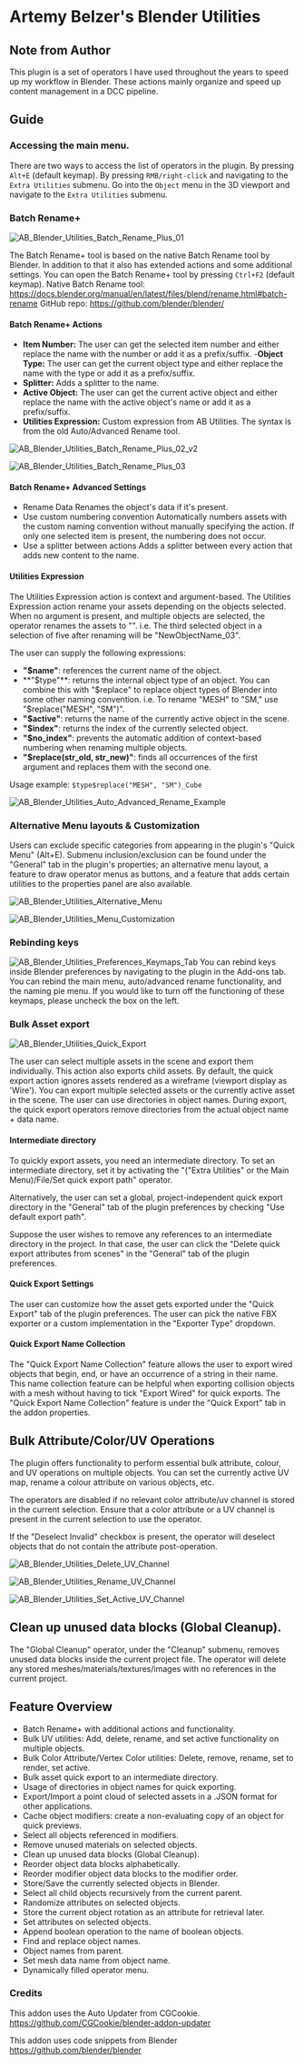 # Artemy Belzer's Blender Utilities
## Note from Author
This plugin is a set of operators I have used throughout the years to speed up my workflow in Blender. These actions mainly organize and speed up content management in a DCC pipeline.

## Guide
### Accessing the main menu.
There are two ways to access the list of operators in the plugin.
By pressing `Alt+E` (default keymap).
By pressing `RMB/right-click` and navigating to the `Extra Utilities` submenu.
Go into the `Object` menu in the 3D viewport and navigate to the `Extra Utilities` submenu.

### Batch Rename+
![AB_Blender_Utilities_Batch_Rename_Plus_01](https://github.com/ArtemyBelzer/ab-blender-utilities/assets/143417950/b49bafc4-64c6-4f1a-b78e-a678049a3741)

The Batch Rename+ tool is based on the native Batch Rename tool by Blender. In addition to that it also has extended actions and some additional settings. You can open the Batch Rename+ tool by pressing `Ctrl+F2` (default keymap).
Native Batch Rename tool:
https://docs.blender.org/manual/en/latest/files/blend/rename.html#batch-rename
GitHub repo:
https://github.com/blender/blender/

#### Batch Rename+ Actions
- **Item Number:** 
The user can get the selected item number and either replace the name with the number or add it as a prefix/suffix.
-**Object Type:** 
The user can get the current object type and either replace the name with the type or add it as a prefix/suffix.
- **Splitter:** 
Adds a splitter to the name.
- **Active Object:** 
The user can get the current active object and either replace the name with the active object's name or add it as a prefix/suffix.
- **Utilities Expression:** 
Custom expression from AB Utilities. The syntax is from the old Auto/Advanced Rename tool.

![AB_Blender_Utilities_Batch_Rename_Plus_02_v2](https://github.com/ArtemyBelzer/ab-blender-utilities/assets/143417950/65d56a5e-8f48-4a12-b346-a40bac73cbd3)

![AB_Blender_Utilities_Batch_Rename_Plus_03](https://github.com/ArtemyBelzer/ab-blender-utilities/assets/143417950/b02aa158-105f-4610-9db3-fc57a6e25fcd)


#### Batch Rename+ Advanced Settings
- Rename Data
Renames the object's data if it's present.
- Use custom numbering convention
Automatically numbers assets with the custom naming convention without manually specifying the action. If only one selected item is present, the numbering does not occur.
- Use a splitter between actions
Adds a splitter between every action that adds new content to the name.

#### Utilities Expression
The Utilities Expression action is context and argument-based. The Utilities Expression action rename your assets depending on the objects selected. When no argument is present, and multiple objects are selected, the operator renames the assets to "<New Name><Splitter><Count>". i.e. The third selected object in a selection of five after renaming will be "NewObjectName_03".

The user can supply the following expressions:
- **"$name"**: references the current name of the object.
- **"$type"**: returns the internal object type of an object. You can combine this with "$replace" to replace object types of Blender into some other naming convention. i.e. To rename "MESH" to "SM," use "$replace("MESH", "SM")".
- **"$active"**: returns the name of the currently active object in the scene.
- **"$index"**: returns the index of the currently selected object.
- **"$no_index"**: prevents the automatic addition of context-based numbering when renaming multiple objects.
- **"$replace(str_old, str_new)"**: finds all occurrences of the first argument and replaces them with the second one.

Usage example:
`$type$replace("MESH", "SM")_Cube`

![AB_Blender_Utilities_Auto_Advanced_Rename_Example](https://github.com/ArtemyBelzer/Artemy-Belzers-Blender-Utilities/assets/143417950/42a6cf37-e531-421e-83f1-baf1dbdb40ec)

### Alternative Menu layouts & Customization
Users can exclude specific categories from appearing in the plugin's "Quick Menu" (Alt+E). Submenu inclusion/exclusion can be found under the "General" tab in the plugin's properties; an alternative menu layout, a feature to draw operator menus as buttons, and a feature that adds certain utilities to the properties panel are also available.

![AB_Blender_Utilities_Alternative_Menu](https://github.com/ArtemyBelzer/ab-blender-utilities/assets/143417950/2df8adb4-52ce-4d3f-942f-8c8136a3d300)

![AB_Blender_Utilities_Menu_Customization](https://github.com/ArtemyBelzer/ab-blender-utilities/assets/143417950/346159ec-5c27-49bb-af45-4a7d2113ea40)

### Rebinding keys
![AB_Blender_Utilities_Preferences_Keymaps_Tab](https://github.com/ArtemyBelzer/ab-blender-utilities/assets/143417950/02b4e24d-4806-4ece-89e0-1ebb74bc18f2)
You can rebind keys inside Blender preferences by navigating to the plugin in the Add-ons tab. You can rebind the main menu, auto/advanced rename functionality, and the naming pie menu. If you would like to turn off the functioning of these keymaps, please uncheck the box on the left.

### Bulk Asset export
![AB_Blender_Utilities_Quick_Export](https://github.com/ArtemyBelzer/Artemy-Belzers-Blender-Utilities/assets/143417950/f51879e4-5c32-4a20-b7a7-e7ed898d0e77)

The user can select multiple assets in the scene and export them individually. This action also exports child assets. By default, the quick export action ignores assets rendered as a wireframe (viewport display as 'Wire'). You can export multiple selected assets or the currently active asset in the scene. The user can use directories in object names. During export, the quick export operators remove directories from the actual object name + data name.

#### Intermediate directory
To quickly export assets, you need an intermediate directory. To set an intermediate directory, set it by activating the "("Extra Utilities" or the Main Menu)/File/Set quick export path" operator.

Alternatively, the user can set a global, project-independent quick export directory in the "General" tab of the plugin preferences by checking "Use default export path".


Suppose the user wishes to remove any references to an intermediate directory in the project. In that case, the user can click the "Delete quick export attributes from scenes" in the "General" tab of the plugin preferences.

#### Quick Export Settings

The user can customize how the asset gets exported under the "Quick Export" tab of the plugin preferences. The user can pick the native FBX exporter or a custom implementation in the "Exporter Type" dropdown.

#### Quick Export Name Collection

The "Quick Export Name Collection" feature allows the user to export wired objects that begin, end, or have an occurrence of a string in their name. This name collection feature can be helpful when exporting collision objects with a mesh without having to tick "Export Wired" for quick exports. The "Quick Export Name Collection" feature is under the "Quick Export" tab in the addon properties.

## Bulk Attribute/Color/UV Operations
The plugin offers functionality to perform essential bulk attribute, colour, and UV operations on multiple objects. You can set the currently active UV map, rename a colour attribute on various objects, etc.

The operators are disabled if no relevant color attribute/uv channel is stored in the current selection. Ensure that a color attribute or a UV channel is present in the current selection to use the operator.

If the "Deselect Invalid" checkbox is present, the operator will deselect objects that do not contain the attribute post-operation.

![AB_Blender_Utilities_Delete_UV_Channel](https://github.com/ArtemyBelzer/Artemy-Belzers-Blender-Utilities/assets/143417950/184cd50e-5f3c-4233-a53c-206d569bfd96)

![AB_Blender_Utilities_Rename_UV_Channel](https://github.com/ArtemyBelzer/Artemy-Belzers-Blender-Utilities/assets/143417950/2ed05bb0-7acd-469b-ab28-4992690fb127)

![AB_Blender_Utilities_Set_Active_UV_Channel](https://github.com/ArtemyBelzer/Artemy-Belzers-Blender-Utilities/assets/143417950/67a9477a-9477-4192-b663-d7a343cca7af)

##  Clean up unused data blocks (Global Cleanup).
The "Global Cleanup" operator, under the "Cleanup" submenu, removes unused data blocks inside the current project file. The operator will delete any stored meshes/materials/textures/images with no references in the current project.

## Feature Overview
* Batch Rename+ with additional actions and functionality.
* Bulk UV utilities: Add, delete, rename, and set active functionality on multiple objects.
* Bulk Color Attribute/Vertex Color utilities: Delete, remove, rename, set to render, set active.
* Bulk asset quick export to an intermediate directory.
* Usage of directories in object names for quick exporting.
* Export/Import a point cloud of selected assets in a .JSON format for other applications.
* Cache object modifiers: create a non-evaluating copy of an object for quick previews.
* Select all objects referenced in modifiers.
* Remove unused materials on selected objects.
* Clean up unused data blocks (Global Cleanup).
* Reorder object data blocks alphabetically.
* Reorder modifier object data blocks to the modifier order.
* Store/Save the currently selected objects in Blender.
* Select all child objects recursively from the current parent.
* Randomize attributes on selected objects.
* Store the current object rotation as an attribute for retrieval later.
* Set attributes on selected objects.
* Append boolean operation to the name of boolean objects.
* Find and replace object names.
* Object names from parent.
* Set mesh data name from object name.
* Dynamically filled operator menu.

### Credits
This addon uses the Auto Updater from CGCookie.
https://github.com/CGCookie/blender-addon-updater

This addon uses code snippets from Blender
https://github.com/blender/blender
